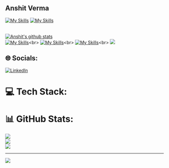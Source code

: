 ## Anshit Verma

<!--
**anshit-1223/anshit-1223** is a ✨ _special_ ✨ repository because its `README.md` (this file) appears on your GitHub profile.

Here are some ideas to get you started:

- 🔭 I’m currently working on ...
- 🌱 I’m currently learning ...
- 👯 I’m looking to collaborate on ...
- 🤔 I’m looking for help with ...
- 💬 Ask me about ...
- 📫 How to reach me: ...
- 😄 Pronouns: ...
- ⚡ Fun fact: ...
-->
[![My Skills](https://skillicons.dev/icons?i=linkedin)](https://www.linkedin.com/in/anshit-1223/) [![My Skills](https://skillicons.dev/icons?i=gmail)](mailto:anshit1223@gmail.com)<br><br><br>
[![Anshit's github stats](https://github-readme-stats.vercel.app/api?username=anshit-1223&show_icons=true&theme=radical&include_all_commits=true)](https://github.com/anuraghazra/github-readme-stats)<br>
[![My Skills](https://skillicons.dev/icons?i=django,spring,flask,angular)]([https://skillicons.dev](https://drive.google.com/file/d/11VQSm10ZJjvg9BDZp4--jReQaOo2nV8J/view))<br>
[![My Skills](https://skillicons.dev/icons?i=mysql,mongodb,git,aws)]([https://skillicons.dev](https://drive.google.com/file/d/11VQSm10ZJjvg9BDZp4--jReQaOo2nV8J/view))<br>
[![My Skills](https://skillicons.dev/icons?i=java,python,typescript,html)]([https://skillicons.dev](https://drive.google.com/file/d/11VQSm10ZJjvg9BDZp4--jReQaOo2nV8J/view))<br>
![](https://komarev.com/ghpvc/?username=anshit-1223&color=orange)

## 🌐 Socials:
[![LinkedIn](https://img.shields.io/badge/LinkedIn-%230077B5.svg?logo=linkedin&logoColor=white)](https://linkedin.com/in/https://www.linkedin.com/in/anshit-verma/) 

# 💻 Tech Stack:

# 📊 GitHub Stats:
![](https://github-readme-stats.vercel.app/api?username=anshit-1223&theme=blueberry&hide_border=true&include_all_commits=false&count_private=true)<br/>
![](https://github-readme-streak-stats.herokuapp.com/?user=anshit-1223&theme=blueberry&hide_border=true)<br/>
![](https://github-readme-stats.vercel.app/api/top-langs/?username=anshit-1223&theme=blueberry&hide_border=true&include_all_commits=false&count_private=true&layout=compact)

---
[![](https://visitcount.itsvg.in/api?id=anshit-1223&icon=5&color=0)](https://visitcount.itsvg.in)

<!-- Proudly created with GPRM ( https://gprm.itsvg.in ) -->
